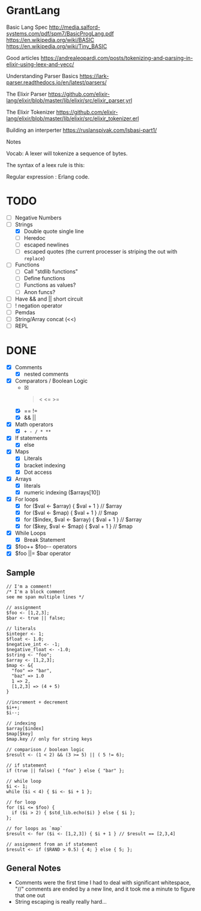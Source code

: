 # GrantLang

Basic Lang Spec
http://media.salford-systems.com/pdf/spm7/BasicProgLang.pdf
https://en.wikipedia.org/wiki/BASIC
https://en.wikipedia.org/wiki/Tiny_BASIC

Good articles
https://andrealeopardi.com/posts/tokenizing-and-parsing-in-elixir-using-leex-and-yecc/

Understanding Parser Basics
https://lark-parser.readthedocs.io/en/latest/parsers/

The Elixir Parser
https://github.com/elixir-lang/elixir/blob/master/lib/elixir/src/elixir_parser.yrl

The Elixir Tokenizer
https://github.com/elixir-lang/elixir/blob/master/lib/elixir/src/elixir_tokenizer.erl

Building an interperter
https://ruslanspivak.com/lsbasi-part1/

Notes

Vocab:
A lexer will tokenize a sequence of bytes.

The syntax of a leex rule is this:

Regular expression : Erlang code.

# TODO

- [ ] Negative Numbers
- [ ] Strings
  - [x] Double quote single line
  - [ ] Heredoc
  - [ ] escaped newlines
  - [ ] escaped quotes (the current processer is striping the out with `replace`)
- [ ] Functions
  - [ ] Call "stdlib functions"
  - [ ] Define functions
  - [ ] Functions as values?
  - [ ] Anon funcs?
- [ ] Have && and || short circuit
- [ ] ! negation operator
- [ ] Pemdas
- [ ] String/Array concat (<<)
- [ ] REPL

# DONE

- [x] Comments
  - [x] nested comments
- [x] Comparators / Boolean Logic
  - [x] > < <= >=
  - [x] == !=
  - [x] && ||
- [x] Math operators
  - [x] `+ - / * **`
- [x] If statements
  - [x] else
- [x] Maps
  - [x] Literals
  - [x] bracket indexing
  - [x] Dot access
- [x] Arrays
  - [x] literals
  - [x] numeric indexing ($arrays[10])
- [x] For loops
  - [x] for ($val <- $array) { $val + 1 } // $array
  - [x] for ($val <- $map) { $val + 1 } // $map
  - [x] for ($index, $val <- $array) { $val + 1 } // $array
  - [x] for ($key, $val <- $map) { $val + 1 } // $map
- [x] While Loops
  - [x] Break Statement
- [x] $foo++ $foo-- operators
- [x] $foo ||= $bar operator

## Sample

```grantscript
// I'm a comment!
/* I'm a block comment
see me span multiple lines */

// assignment
$foo <- [1,2,3];
$bar <- true || false;

// literals
$integer <- 1;
$float <- 1.0;
$negative_int <- -1;
$negative_float <- -1.0;
$string <- "foo";
$array <- [1,2,3];
$map <- &{
  "foo" => "bar",
  "baz" => 1.0
  1 => 2,
  [1,2,3] => (4 + 5)
}

//increment + decrement
$i++;
$i--;

// indexing
$array[$index]
$map[$key]
$map.key // only for string keys

// comparison / boolean logic
$result <- (1 < 2) && (3 >= 5) || ( 5 != 6);

// if statement 
if (true || false) { "foo" } else { "bar" };

// while loop
$i <- 1;
while ($i < 4) { $i <- $i + 1 };

// for loop
for ($i <= $foo) {
  if ($i > 2) { $std_lib.echo($i) } else { $i };
};

// for loops as `map`
$result <- for ($i <- [1,2,3]) { $i + 1 } // $result == [2,3,4]

// assignment from an if statement
$result <- if ($RAND > 0.5) { 4; } else { 5; };
```

## General Notes

- Comments were the first time I had to deal with significant whitespace, "//" comments are ended by a new line, and it took me a minute to figure that one out 
- String escaping is really really hard...
